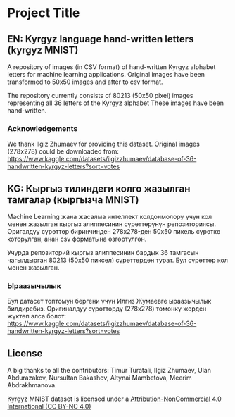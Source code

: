 
# Project Title

## EN: Kyrgyz language hand-written letters (kyrgyz MNIST)

A repository of images (in CSV format) of hand-written Kyrgyz alphabet letters for machine learning applications. Original images have been transformed to 50x50 images and after to csv format. 

The repository currently consists of 80213 (50x50 pixel) images representing all 36 letters of the Kyrgyz alphabet These images have been hand-written.

### Acknowledgements

We thank Ilgiz Zhumaev for providing this dataset.
Original images (278х278) could be downloaded from: https://www.kaggle.com/datasets/ilgizzhumaev/database-of-36-handwritten-kyrgyz-letters?sort=votes

## KG: Кыргыз тилиндеги колго жазылган тамгалар (кыргызча MNIST)

Machine Learning жана жасалма интеллект колдонмолору үчүн кол менен жазылган кыргыз алиппесинин сүрөттөрүнүн репозиториясы. Оригалдуу сүрөттөр биринчинден 278x278-ден 50х50 пикель сүрөткө которулган, анан csv форматына өзгөртүлгөн.

Учурда репозиторий кыргыз алиппесинин бардык 36 тамгасын чагылдырган 80213 (50x50 пиксел) сүрөттөрдөн турат. Бул сүрөттөр кол менен жазылган.

### Ыраазычылык
Бул датасет топтомун бергени үчүн Илгиз Жумаевге ыраазычылык билдиребиз.
Оригиналдуу сүрөттөрдү (278х278) төмөнкү жерден жүктөп алса болот: https://www.kaggle.com/datasets/ilgizzhumaev/database-of-36-handwritten-kyrgyz-letters?sort=votes



## License

A big thanks to all the contributors: Timur Turatali, Ilgiz Zhumaev, Ulan Abdurazakov, Nursultan Bakashov, Altynai Mambetova, Meerim Abdrakhmanova.


Kyrgyz MNIST dataset is licensed under a [Attribution-NonCommercial 4.0 International (CC BY-NC 4.0)](https://creativecommons.org/licenses/by-nc/4.0/)
